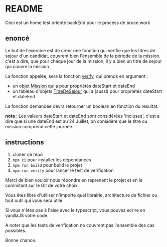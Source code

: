 # README #

Ceci est un home test orienté backEnd pour le process de bruce.work

## enoncé

Le but de l'exercice est de creer une fonction qui verifie que les titres de sejour d'un candidat, couvrent bien l'ensemble de la période de la mission. c'est a dire, que pour chaque jour de la mission, il y a bien un titre de sejour qui couvre la mission

La fonction appelée, sera la fonction [verify](./src/index.ts), qui prends en argument :

- un objet [Mission](./src/frame.ts) qui a pour propriétés dateStart et dateEnd
- un tableau d'objets [TitreDeSejour](./src/frame.ts) qui a (aussi) pour propriétés dateStart et dateEnd

La fonction demandée devra retourner un boolean en fonction du resultat.

__nota__ : Les valeurs dateStart et dateEnd sont considérées 'incluses', c'est a dire que si une dateEnd est au 24 Juillet, on considère que le titre ou mission comprend cette journée.

## instructions

1. cloner ce repo
2. `npm ci` pour installer les dépendances
3. `npm run build` pour build le projet
4. `npm run verify` pour lancer le test de verification


Merci de bien vouloir nous répondre en reprenant le projet et en le commitant sur le Git de votre choix.

Vous êtes libre d'utiliser n'importe quel librairie, architecture de fichier ou tout outil qui vous sera utile.

Si vous n'êtes pas à l'aise avec le typescript, vous pouvez ecrire en vanillaJS votre code.

A noter que les tests de verification ne couvrent pas l'ensemble des cas possibles.

Bonne chance.